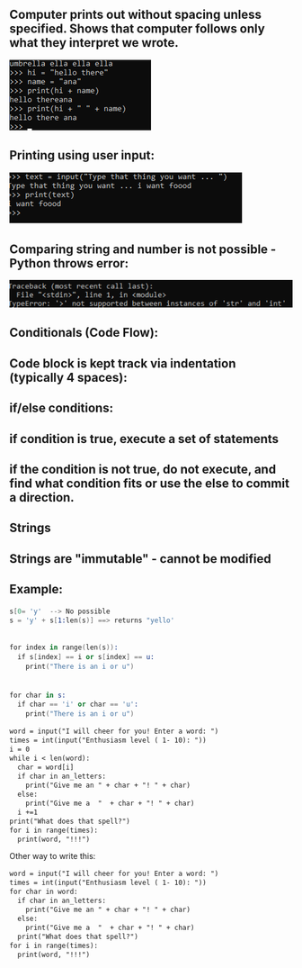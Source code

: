 ## Computer prints out without spacing unless specified. Shows that computer follows only what they interpret we wrote.

![Python Strings](https://github.com/david-chua/Comp_Sci_Study/blob/master/Introduction%20to%20Computer%20Science%20and%20Programming%20in%20Python/Images/PythonStrings.png "Python String")

## Printing using user input:

![Python Input](https://github.com/david-chua/Comp_Sci_Study/blob/master/Introduction%20to%20Computer%20Science%20and%20Programming%20in%20Python/Images/StringInput.png "Input Example")

## Comparing string and number is not possible - Python throws error:

![Python String Number Comparison](https://github.com/david-chua/Comp_Sci_Study/blob/master/Introduction%20to%20Computer%20Science%20and%20Programming%20in%20Python/Images/StringNumComparison.png "String Number Comparison")

## Conditionals (Code Flow):
## Code block is kept track via indentation (typically 4 spaces):

## if/else conditions:
## if condition is true, execute a set of statements
## if the condition is not true, do not execute, and find what condition fits or use the else to commit a direction.

## Strings
## Strings are "immutable" - cannot be modified
## Example:

```s = "hello"
s[0= 'y'  --> No possible
s = 'y' + s[1:len(s)] ==> returns "yello'
```


```s = "abcdefgh"

for index in range(len(s)):
  if s[index] == i or s[index] == u:
    print("There is an i or u")


for char in s:
  if char == 'i' or char == 'u':
    print("There is an i or u")
```    


```an_letters = "aefhilmnorsxAEFHILMNORSX"
word = input("I will cheer for you! Enter a word: ")
times = int(input("Enthusiasm level ( 1- 10): "))
i = 0
while i < len(word):
  char = word[i]
  if char in an_letters:
    print("Give me an " + char + "! " + char)
  else:
    print("Give me a  "  + char + "! " + char)
  i +=1
print("What does that spell?")
for i in range(times):
  print(word, "!!!")
```

Other way to write this:

```
word = input("I will cheer for you! Enter a word: ")
times = int(input("Enthusiasm level ( 1- 10): "))
for char in word:
  if char in an_letters:
    print("Give me an " + char + "! " + char)
  else:
    print("Give me a  "  + char + "! " + char)
  print("What does that spell?")
for i in range(times):
  print(word, "!!!")
```
